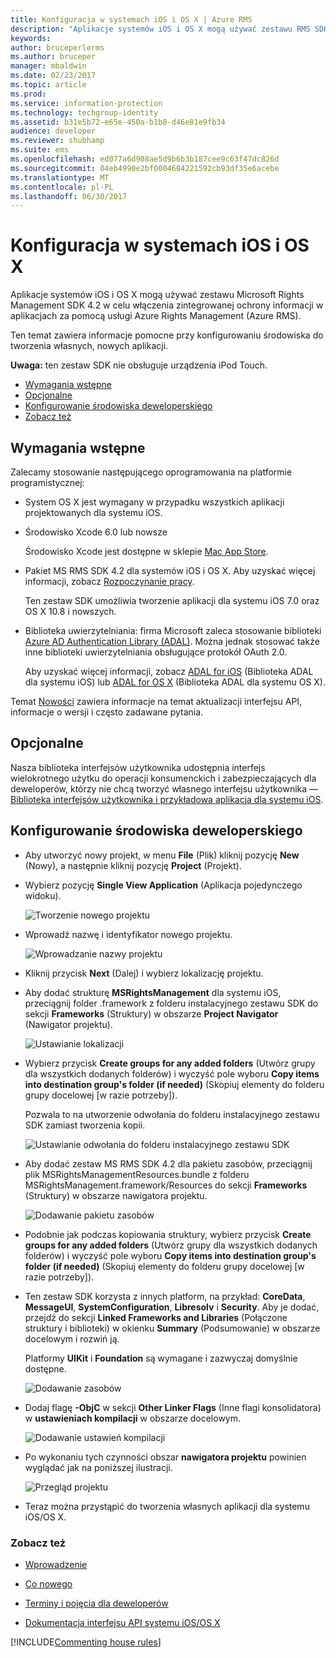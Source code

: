 ```yaml
---
title: Konfiguracja w systemach iOS i OS X | Azure RMS
description: "Aplikacje systemów iOS i OS X mogą używać zestawu RMS SDK 4.2 w celu włączenia zintegrowanej ochrony informacji w aplikacjach za pomocą usługi AAD RM."
keywords: 
author: bruceperlerms
ms.author: bruceper
manager: mbaldwin
ms.date: 02/23/2017
ms.topic: article
ms.prod: 
ms.service: information-protection
ms.technology: techgroup-identity
ms.assetid: b31e5b72-e65e-450a-b1b8-d46e81e9fb34
audience: developer
ms.reviewer: shubhamp
ms.suite: ems
ms.openlocfilehash: ed077a6d908ae5d9b6b3b187cee9c63f47dc826d
ms.sourcegitcommit: 04eb4990e2bf0004684221592cb93df35e6acebe
ms.translationtype: MT
ms.contentlocale: pl-PL
ms.lasthandoff: 06/30/2017
---
```

# <a name="ios-and-os-x-setup"></a>Konfiguracja w systemach iOS i OS X

Aplikacje systemów iOS i OS X mogą używać zestawu Microsoft Rights Management SDK 4.2 w celu włączenia zintegrowanej ochrony informacji w aplikacjach za pomocą usługi Azure Rights Management (Azure RMS).

Ten temat zawiera informacje pomocne przy konfigurowaniu środowiska do tworzenia własnych, nowych aplikacji.

**Uwaga:**  ten zestaw SDK nie obsługuje urządzenia iPod Touch.


-   [Wymagania wstępne](#prerequisites)
-   [Opcjonalne](#optional)
-   [Konfigurowanie środowiska deweloperskiego](#configuring-your-development-environment)
-   [Zobacz też](#see-also)

## <a name="prerequisites"></a>Wymagania wstępne

Zalecamy stosowanie następującego oprogramowania na platformie programistycznej:

-   System OS X jest wymagany w przypadku wszystkich aplikacji projektowanych dla systemu iOS.
-   Środowisko Xcode 6.0 lub nowsze

    Środowisko Xcode jest dostępne w sklepie [Mac App Store](https://developer.apple.com/technologies/mac/).

-   Pakiet MS RMS SDK 4.2 dla systemów iOS i OS X. Aby uzyskać więcej informacji, zobacz [Rozpoczynanie pracy](get-started.md).

    Ten zestaw SDK umożliwia tworzenie aplikacji dla systemu iOS 7.0 oraz OS X 10.8 i nowszych.

-   Biblioteka uwierzytelniania: firma Microsoft zaleca stosowanie biblioteki [Azure AD Authentication Library (ADAL)](https://msdn.microsoft.com/library/jj573266.aspx). Można jednak stosować także inne biblioteki uwierzytelniania obsługujące protokół OAuth 2.0.

    Aby uzyskać więcej informacji, zobacz [ADAL for iOS](https://github.com/MSOpenTech/azure-activedirectory-library-for-ios) (Biblioteka ADAL dla systemu iOS) lub [ADAL for OS X](https://github.com/MSOpenTech/azure-activedirectory-library-for-ios/tree/OSXUniversal) (Biblioteka ADAL dla systemu OS X).

Temat [Nowości](release-notes.md) zawiera informacje na temat aktualizacji interfejsu API, informacje o wersji i często zadawane pytania.

## <a name="optional"></a>Opcjonalne

Nasza biblioteka interfejsów użytkownika udostępnia interfejs wielokrotnego użytku do operacji konsumenckich i zabezpieczających dla deweloperów, którzy nie chcą tworzyć własnego interfejsu użytkownika — [Biblioteka interfejsów użytkownika i przykładowa aplikacja dla systemu iOS](https://github.com/AzureAD/rms-sdk-ui-for-ios).

## <a name="configuring-your-development-environment"></a>Konfigurowanie środowiska deweloperskiego

-   Aby utworzyć nowy projekt, w menu **File** (Plik) kliknij pozycję **New** (Nowy), a następnie kliknij pozycję **Project** (Projekt).
-   Wybierz pozycję **Single View Application** (Aplikacja pojedynczego widoku).

    ![Tworzenie nowego projektu](../media/iOS-Project.png)

-   Wprowadź nazwę i identyfikator nowego projektu.

    ![Wprowadzanie nazwy projektu](../media/iOS-project-options.png)

-   Kliknij przycisk **Next** (Dalej) i wybierz lokalizację projektu.
-   Aby dodać strukturę **MSRightsManagement** dla systemu iOS, przeciągnij folder .framework z folderu instalacyjnego zestawu SDK do sekcji **Frameworks** (Struktury) w obszarze **Project Navigator** (Nawigator projektu).

    ![Ustawianie lokalizacji](../media/ios-add-dependencies-01a.png)

-   Wybierz przycisk **Create groups for any added folders** (Utwórz grupy dla wszystkich dodanych folderów) i wyczyść pole wyboru **Copy items into destination group's folder (if needed)** (Skopiuj elementy do folderu grupy docelowej [w razie potrzeby]).

    Pozwala to na utworzenie odwołania do folderu instalacyjnego zestawu SDK zamiast tworzenia kopii.

    ![Ustawianie odwołania do folderu instalacyjnego zestawu SDK](../media/iOS-create-groups.png)

-   Aby dodać zestaw MS RMS SDK 4.2 dla pakietu zasobów, przeciągnij plik MSRightsManagementResources.bundle z folderu MSRightsManagement.framework/Resources do sekcji **Frameworks** (Struktury) w obszarze nawigatora projektu.

    ![Dodawanie pakietu zasobów](../media/iOS-add-resource-bundle-02a.png)

-   Podobnie jak podczas kopiowania struktury, wybierz przycisk **Create groups for any added folders** (Utwórz grupy dla wszystkich dodanych folderów) i wyczyść pole wyboru **Copy items into destination group's folder (if needed)** (Skopiuj elementy do folderu grupy docelowej [w razie potrzeby]).
-   Ten zestaw SDK korzysta z innych platform, na przykład: **CoreData**, **MessageUI**, **SystemConfiguration**, **Libresolv** i **Security**. Aby je dodać, przejdź do sekcji **Linked Frameworks and Libraries** (Połączone struktury i biblioteki) w okienku **Summary** (Podsumowanie) w obszarze docelowym i rozwiń ją.

    Platformy **UIKit** i **Foundation** są wymagane i zazwyczaj domyślnie dostępne.

    ![Dodawanie zasobów](../media/iOS-add-libraries.png)

-   Dodaj flagę **-ObjC** w sekcji **Other Linker Flags** (Inne flagi konsolidatora) w **ustawieniach kompilacji** w obszarze docelowym.

    ![Dodawanie ustawień kompilacji](../media/iOS-linker-flags.png)

-   Po wykonaniu tych czynności obszar **nawigatora projektu** powinien wyglądać jak na poniższej ilustracji.

    ![Przegląd projektu](../media/iOS-verify-setup-01a.png)

-   Teraz można przystąpić do tworzenia własnych aplikacji dla systemu iOS/OS X.

### <a name="see-also"></a>Zobacz też

* [Wprowadzenie](get-started.md)

* [Co nowego](release-notes.md)

* [Terminy i pojęcia dla deweloperów](core-concepts.md)

* [Dokumentacja interfejsu API systemu iOS/OS X](https://msdn.microsoft.com/library/dn758306.aspx)

[!INCLUDE[Commenting house rules](../includes/houserules.md)]